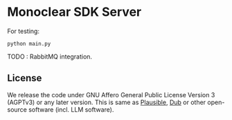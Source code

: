 # Monoclear SDK Server

For testing:

```
python main.py
```

TODO : RabbitMQ integration.

## License

We release the code under GNU Affero General Public License Version 3 (AGPTv3) or any later version.
This is same as [Plausible](https://plausible.io/), [Dub](https://dub.co/) or other open-source software (incl. LLM software).